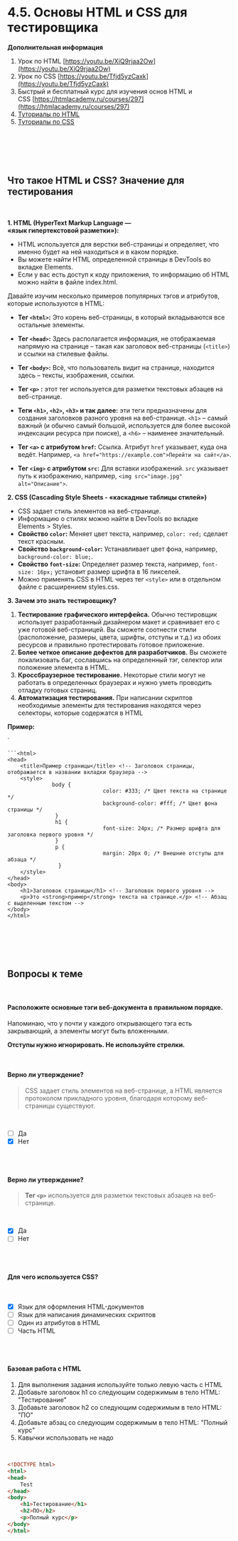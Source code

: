 # 4.5. Основы HTML и CSS для тестировщика

**Дополнительная информация**

1. Урок по HTML [https://youtu.be/XiQ9rjaa2Ow](https://youtu.be/XiQ9rjaa2Ow)
2. Урок по CSS [https://youtu.be/Tfjd5yzCaxk](https://youtu.be/Tfjd5yzCaxk)
3. Быстрый и бесплатный курс для изучения основ HTML и CSS [https://htmlacademy.ru/courses/297](https://htmlacademy.ru/courses/297)
4. [Туториалы по HTML](https://www.w3schools.com/html)
5. [Туториалы по CSS](https://www.w3schools.com/css)
<br>
<br>
<br>
<br>

## **Что такое HTML и СSS? Значение для тестирования**
<br>

**1. HTML (HyperText Markup Language — «язык гипертекстовой разметки»):**

- HTML используется для верстки веб-страницы и определяет, что именно будет на ней находиться и в каком порядке.
- Вы можете найти HTML определенной страницы в DevTools во вкладке Elements.
- Если у вас есть доступ к коду приложения, то информацию об HTML можно найти в файле index.html.

Давайте изучим несколько примеров популярных тэгов и атрибутов, которые используются в HTML:

- **Тег `<html>`:** Это корень веб-страницы, в который вкладываются все остальные элементы.
- **Тег `<head>`:** Здесь располагается информация, не отображаемая напрямую на странице – такая как заголовок веб-страницы (`<title>`) и ссылки на стилевые файлы.
- **Тег `<body>`:** Всё, что пользователь видит на странице, находится здесь – тексты, изображения, ссылки.
- **Тег `<p>` :** этот тег используется для разметки текстовых абзацев на веб-странице.
    
- **Теги `<h1>`, `<h2>`, `<h3>` и так далее:** эти теги предназначены для создания заголовков разного уровня на веб-странице. `<h1>` – самый важный (и обычно самый большой, используется для более высокой индексации ресурса при поиске), а `<h6>` – наименее значительный.
- **Тег `<a>` с атрибутом `href`:** Ссылка. Атрибут `href` указывает, куда она ведёт. Например, `<a href="https://example.com">Перейти на сайт</a>`.
- **Тег `<img>` с атрибутом `src`:** Для вставки изображений. `src` указывает путь к изображению, например, `<img src="image.jpg" alt="Описание">`.

**2. CSS (Cascading Style Sheets - «каскадные таблицы стилей»)**

- CSS задает стиль элементов на веб-странице.
- Информацию о стилях можно найти в DevTools во вкладке Elements > Styles.
- **Свойство `color`:** Меняет цвет текста, например, `color: red;` сделает текст красным.
- **Свойство `background-color`:** Устанавливает цвет фона, например, `background-color: blue;`.
- **Свойство `font-size`:** Определяет размер текста, например, `font-size: 16px;` установит размер шрифта в 16 пикселей.
- Можно применять CSS в HTML через тег `<style>` или в отдельном файле с расширением styles.css.

**3. Зачем это знать тестировщику?**

1. **Тестирование графического интерфейса.** Обычно тестировщик использует разработанный дизайнером макет и сравнивает его с уже готовой веб-страницей. Вы сможете соотнести стили (расположение, размеры, цвета, шрифты, отступы и т.д.) из обоих ресурсов и правильно протестировать готовое приложение.
2. **Более четкое описание дефектов для разработчиков.** Вы сможете локализовать баг, сославшись на определенный тэг, селектор или положение элемента в HTML.
3. **Кроссбраузерное тестирование.** Некоторые стили могут не работать в определенных браузерах и нужно уметь проводить отладку готовых страниц.
4. **Автоматизация тестирования.** При написании скриптов необходимые элементы для тестирования находятся через селекторы, которые содержатся в HTML

**Пример:**

`<!DOCTYPE html> <!-- Объявляет тип документа и версию HTML -->
```
```<html>
<head>
	<title>Пример страницы</title> <!-- Заголовок страницы, отображается в названии вкладки браузера --> 
	<style> 
	          body {
	                          color: #333; /* Цвет текста на странице */
	                          background-color: #fff; /* Цвет фона страницы */
	           }
	           h1 {
	                          font-size: 24px; /* Размер шрифта для заголовка первого уровня */
	           }
	           p {
	                          margin: 20px 0; /* Внешние отступы для абзаца */
	            }
	</style>
</head>
<body>
	<h1>Заголовок страницы</h1> <!-- Заголовок первого уровня -->
	<p>Это <strong>пример</strong> текста на странице.</p> <!-- Абзац с выделенным текстом --> 
</body> 
</html>
```
<br>
<br>
<br>
<br>

<a id='task1'></a>
## Вопросы к теме
<br>

#### Расположите основные тэги веб-документа в правильном порядке.

Напоминаю, что у почти у каждого открывающего тэга есть закрывающий, а элементы могут быть вложенными.

**Отступы нужно игнорировать. Не используйте стрелки.**
<br>

<image src="/img/4.5. pic1.png" alt="">
<br>
<br>

#### Верно ли утверждение?

> CSS задает стиль элементов на веб-странице, a HTML является протоколом прикладного уровня, благодаря которому веб-страницы существуют.
<br>

 -  [ ] Да
 -  [x] Нет
<br>
<br>

#### Верно ли утверждение?

> **Тег `<p>`** используется для разметки текстовых абзацев на веб-странице.
<br>

 -  [x] Да
 -  [ ] Нет
<br>
<br>

#### Для чего используется CSS?
<br>

 -  [x] Язык для оформления HTML-документов
 -  [ ] Язык для написания динамических скриптов
 -  [ ] Один из атрибутов в HTML
 -  [ ] Часть HTML
<br>
<br>

#### **Базовая работа с HTML**

1. Для выполнения задания используйте только левую часть с HTML 
2. Добавьте заголовок h1 со следующим содержимым в тело HTML: "Тестирование"
3. Добавьте заголовок h2 со следующим содержимым в тело HTML: "ПО"
4. Добавьте абзац со следующим содержимым в тело HTML: "Полный курс"
5. Кавычки использовать не надо
<br>

```html
<!DOCTYPE html>
<html>
<head>
    Test
</head>
<body>
    <h1>Тестирование</h1>
    <h2>ПО</h2>
    <p>Полный курс</p>
</body>
</html>
```
<br>
